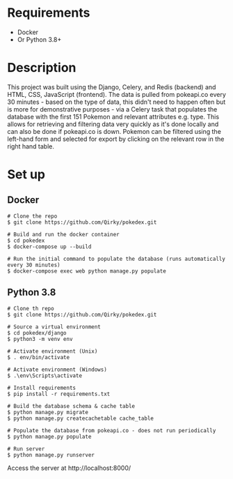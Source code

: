 # Requirements

- Docker
- Or Python 3.8+

# Description

This project was built using the Django, Celery, and Redis (backend) and HTML, CSS, JavaScript (frontend). The data is pulled from pokeapi.co every 30 minutes - based on the type of data, this didn't need to happen often but is more for demonstrative purposes - via a Celery task that populates the database with the first 151 Pokemon and relevant attributes e.g. type. This allows for retrieving and filtering data very quickly as it's done locally and can also be done if pokeapi.co is down. Pokemon can be filtered using the left-hand form and selected for export by clicking on the relevant row in the right hand table.

# Set up

## Docker

```
# Clone the repo
$ git clone https://github.com/Qirky/pokedex.git

# Build and run the docker container
$ cd pokedex
$ docker-compose up --build

# Run the initial command to populate the database (runs automatically every 30 minutes)
$ docker-compose exec web python manage.py populate
```

## Python 3.8

```
# Clone th repo
$ git clone https://github.com/Qirky/pokedex.git

# Source a virtual environment
$ cd pokedex/django
$ python3 -m venv env

# Activate environment (Unix)
$ . env/bin/activate

# Activate environment (Windows)
$ .\env\Scripts\activate

# Install requirements
$ pip install -r requirements.txt

# Build the database schema & cache table
$ python manage.py migrate
$ python manage.py createcachetable cache_table

# Populate the database from pokeapi.co - does not run periodically
$ python manage.py populate

# Run server
$ python manage.py runserver
```

Access the server at http://localhost:8000/
